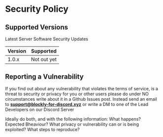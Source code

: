 # Security Policy

## Supported Versions

Latest Server Software Security Updates

| Version | Supported          |
| ------- | ------------------ |
| 1.0.x   | Not out yet |

## Reporting a Vulnerability

If you find out about any vulnerability that violates the terms of service, is a threat to security or privacy for you or other users please do under NO circumstances write about it in a Github Issues post. 
Instead send an email to **support@blockly-for-discord.xyz**
or
write a DM to one of the Lead Developers on our Discord Server

Ideally do both, and with the following information:
What happens?
Expected Bheaviour?
What privacy or vulnerability can or is being exploited?
What steps to reproduce?

